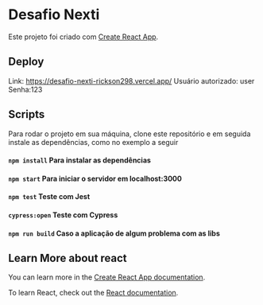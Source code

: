 # Desafio Nexti

Este projeto foi criado com [Create React App](https://github.com/facebook/create-react-app).

## Deploy

Link: https://desafio-nexti-rickson298.vercel.app/
Usuário autorizado: user
Senha:123

## Scripts

Para rodar o projeto em sua máquina, clone este repositório e em seguida instale as dependências, como no exemplo a seguir

#### `npm install` Para instalar as dependências
#### `npm start` Para iniciar o servidor em localhost:3000
#### `npm test` Teste com Jest
#### `cypress:open` Teste com Cypress
#### `npm run build` Caso a aplicação de algum problema com as libs

## Learn More about react

You can learn more in the [Create React App documentation](https://facebook.github.io/create-react-app/docs/getting-started).

To learn React, check out the [React documentation](https://reactjs.org/).
